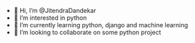 - 👋 Hi, I’m @JitendraDandekar
- 👀 I’m interested in python
- 🌱 I’m currently learning python, django and machine learning
- 💞️ I’m looking to collaborate on some python project

<!---
JitendraDandekar/JitendraDandekar is a ✨ special ✨ repository because its `README.md` (this file) appears on your GitHub profile.
You can click the Preview link to take a look at your changes.
--->
